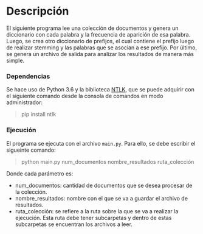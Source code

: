 Descripción
===========

El siguiente programa lee una colección de documentos y genera un diccionario con 
cada palabra y la frecuencia de aparición de esa palabra. Luego, se crea otro 
diccionario de prefijos, el cual contiene el prefijo luego de realizar stemming y
las palabras que se asocian a ese prefijo. Por último, se genera un archivo de salida
para analizar los resultados de manera más simple.

### Dependencias

Se hace uso de Python 3.6 y la biblioteca [NTLK], que se puede adquirir con el 
siguiente comando desde la consola de comandos en modo administrador:

> pip install ntlk

### Ejecución

El programa se ejecuta con el archivo `main.py`. Para ello, se debe escribir el 
sigueinte comando:

> python main.py num_documentos nombre_resultados ruta_colección

Donde cada parámetro es:

* num_documentos: cantidad de documentos que se desea procesar de la colección.
* nombre_resultados: nombre con el que se va a guardar el archivo de resultados.
* ruta_colección: se refiere a la ruta sobre la que se va a realizar la ejecución.
Esta ruta debe tener subcarpetas y dentro de estas subcarpetas se encuentran los
archivos a leer.
 

[NTLK]: http://www.nltk.org/